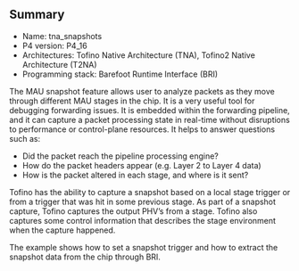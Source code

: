 ## Summary

* Name: tna_snapshots
* P4 version: P4_16
* Architectures: Tofino Native Architecture (TNA), Tofino2 Native Architecture (T2NA)
* Programming stack: Barefoot Runtime Interface (BRI)

The MAU snapshot feature allows user to analyze packets as they move through 
different MAU stages in the chip. It is a very useful tool for debugging forwarding 
issues. It is embedded within the forwarding pipeline, and it can capture a 
packet processing state in real-time without disruptions to performance or 
control-plane resources. It helps to answer questions such as:

 - Did the packet reach the pipeline processing engine?
 - How do the packet headers appear (e.g. Layer 2 to Layer 4 data)
 - How is the packet altered in each stage, and where is it sent?

Tofino has the ability to capture a snapshot based on a local stage trigger or 
from a trigger that was hit in some previous stage. As part of a snapshot 
capture, Tofino captures the output PHV’s from a stage. Tofino also captures 
some control information that describes the stage environment when the capture 
happened. 

The example shows how to set a snapshot trigger and how to extract the snapshot
data from the chip through BRI.
